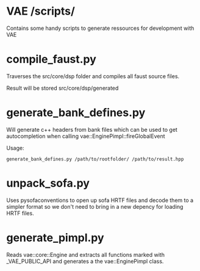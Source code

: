 # VAE /scripts/
Contains some handy scripts to generate ressources for development with VAE

# compile_faust.py
Traverses the src/core/dsp folder and compiles all faust source files.

Result will be stored src/core/dsp/generated

# generate_bank_defines.py
Will generate c++ headers from bank files which can be used to get autocompletion when calling vae::EnginePimpl::fireGlobalEvent

Usage:

```generate_bank_defines.py /path/to/rootfolder/ /path/to/result.hpp```

# unpack_sofa.py
Uses pysofaconventions to open up sofa HRTF files and decode them to a simpler format so we don't need to bring in a new depency for loading HRTF files.

# generate_pimpl.py
Reads vae::core::Engine and extracts all functions marked with _VAE_PUBLIC_API and generates
a the vae::EnginePimpl class.

